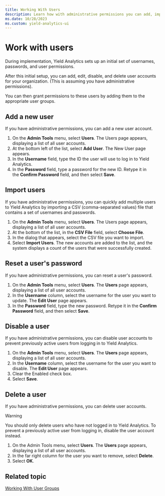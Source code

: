 ```yaml
---
title: Working With Users
description: Learn how with administrative permissions you can add, import, disable, delete and reset password of a User. 
ms.date: 10/28/2023
ms.custom: yield-analytics-ui
---
```


# Work with users

During implementation, Yield Analytics sets up an initial set of usernames, passwords, and user permissions.

After this initial setup, you can add, edit, disable, and delete user accounts for your organization. (This is assuming you have administrative permissions).

You can then grant permissions to these users by adding them to the appropriate user groups.

## Add a new user

If you have administrative permissions, you can add a new user account.

1. On the **Admin Tools** menu, select **Users**. The Users page appears, displaying a list of all user accounts.
1. At the bottom left of the list, select **Add User**. The New User page appears.
1. In the **Username** field, type the ID the user will use to log in to Yield Analytics.
1. In the **Password** field, type a password for the new ID. Retype it in the **Confirm Password** field, and then select **Save**.

## Import users

If you have administrative permissions, you can quickly add multiple users to Yield Analytics by importing a CSV (comma-separated values) file that contains a set of usernames and passwords.

1. On the **Admin Tools** menu, select **Users**. The Users page appears, displaying a list of all user accounts.
1. At the bottom of the list, in the **CSV File** field, select **Choose File**.
1. In the dialog that appears, select the CSV file you want to import.
1. Select **Import Users**. The new accounts are added to the list, and the system displays a count of the users that were successfully created.

## Reset a user's password

If you have administrative permissions, you can reset a user's password.

1. On the **Admin Tools** menu, select **Users**. The **Users** page appears, displaying a list of all user accounts.
1. In the **Username** column, select the username for the user you want to update. The **Edit User** page appears.
1. In the **Password** field, type the new password. Retype it in the **Confirm Password** field, and then select **Save**.

## Disable a user

If you have administrative permissions, you can disable user accounts to prevent previously active users from logging in to Yield Analytics.

1. On the **Admin Tools** menu, select **Users**. The **Users** page appears, displaying a list of all user accounts.
1. In the **Username** column, select the username for the user you want to disable. The **Edit User** page appears.
1. Clear the Enabled check box.
1. Select **Save**.

## Delete a user

If you have administrative permissions, you can delete user accounts.

> [!WARNING]
> You should only delete users who have not logged in to Yield Analytics. To prevent a previously active user from logging in, disable the user account instead.

1. On the Admin Tools menu, select **Users**. The **Users** page appears, displaying a list of all user accounts.
1. In the far right column for the user you want to remove, select **Delete**.
1. Select **OK**.

## Related topic

[Working With User Groups](working-with-user-groups.md)
